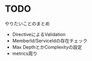 # TODO

やりたいことのまとめ

- DirectiveによるValidation
- MemberId/ServiceIdの存在チェック
- Max DepthとかComplexityの設定
- metrics周り